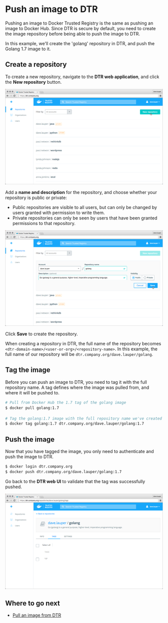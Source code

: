 <!--[metadata]>
+++
aliases = ["/docker-trusted-registry/repos-and-images/create-repo/",
          "/docker-trusted-registry/userguide/",
          "/docker-trusted-registry/repos-and-images/push-and-pull-images/"]
title = "Push an image"
description = "Learn how to push an image to Docker Trusted Registry."
keywords = ["docker, registry, images, pull"]
[menu.main]
parent="dtr_menu_repos_and_images"
identifier="dtr_push_image"
weight=20
+++
<![end-metadata]-->

# Push an image to DTR

Pushing an image to Docker Trusted Registry is the same as pushing an image
to Docker Hub.
Since DTR is secure by default, you need to create the image repository before
being able to push the image to DTR.

In this example, we'll create the 'golang' repository in DTR, and push the
Golang 1.7 image to it.

## Create a repository

To create a new repository, navigate to the **DTR web application**, and click
the **New repository** button.

![](../images/push-an-image-1.png)

Add a **name and description** for the repository, and choose whether your
repository is public or private:

  * Public repositories are visible to all users, but can only be changed by
  users granted with permission to write them.
  * Private repositories can only be seen by users that have been granted
  permissions to that repository.

![](../images/push-an-image-2.png)

Click **Save** to create the repository.

When creating a repository in DTR, the full name of the repository becomes
`<dtr-domain-name>/<user-or-org>/<repository-name>`. In this example, the full
name of our repository will be `dtr.company.org/dave.lauper/golang`.

## Tag the image

Before you can push an image to DTR, you need to tag it with the full
repository name. A tag defines where the image was pulled from, and where
it will be pushed to.

```bash
# Pull from Docker Hub the 1.7 tag of the golang image
$ docker pull golang:1.7

# Tag the golang:1.7 image with the full repository name we've created in DTR
$ docker tag golang:1.7 dtr.company.org/dave.lauper/golang:1.7
```

## Push the image

Now that you have tagged the image, you only need to authenticate and push the
image to DTR.

```bash
$ docker login dtr.company.org
$ docker push dtr.company.org/dave.lauper/golang:1.7
```

Go back to the **DTR web UI** to validate that the tag was successfully pushed.

![](../images/push-an-image-3.png)

## Where to go next

* [Pull an image from DTR](pull-an-image.md)
